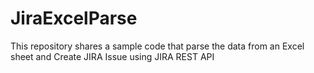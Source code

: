 # JiraExcelParse
This repository shares a sample code that parse the data from an Excel sheet and Create JIRA Issue using JIRA REST API 
